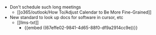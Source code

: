 - Don't schedule such long meetings
	- [[o365/outlook/How To/Adjust Calendar to Be More Fine-Grained]]
- New standard to look up docs for software in cursor, etc
	- [[llms-txt]]
		- {{embed ((67effe02-9841-4d65-88f0-df9a2914cc9e))}}